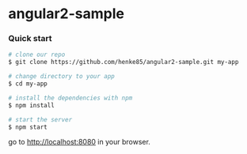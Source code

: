 # angular2-sample


### Quick start

```bash
# clone our repo
$ git clone https://github.com/henke85/angular2-sample.git my-app

# change directory to your app
$ cd my-app

# install the dependencies with npm
$ npm install

# start the server
$ npm start
```
go to [http://localhost:8080](http://localhost:8080) in your browser.
